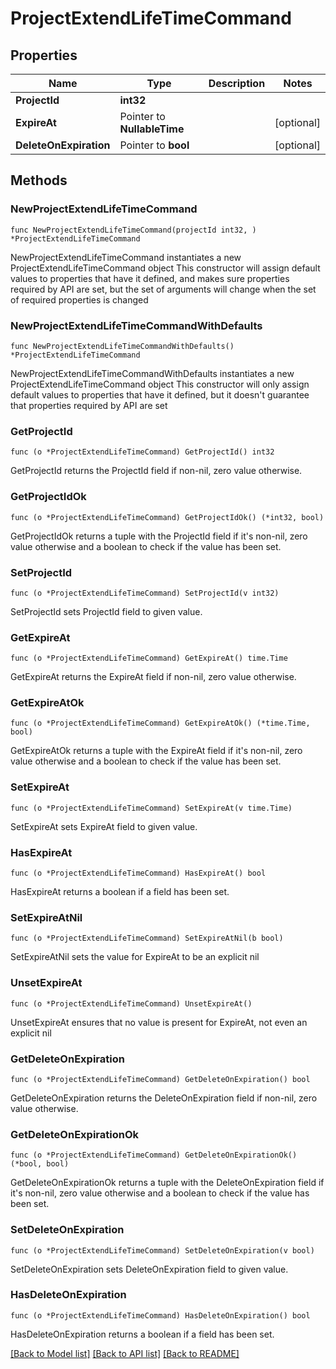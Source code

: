 # ProjectExtendLifeTimeCommand

## Properties

Name | Type | Description | Notes
------------ | ------------- | ------------- | -------------
**ProjectId** | **int32** |  | 
**ExpireAt** | Pointer to **NullableTime** |  | [optional] 
**DeleteOnExpiration** | Pointer to **bool** |  | [optional] 

## Methods

### NewProjectExtendLifeTimeCommand

`func NewProjectExtendLifeTimeCommand(projectId int32, ) *ProjectExtendLifeTimeCommand`

NewProjectExtendLifeTimeCommand instantiates a new ProjectExtendLifeTimeCommand object
This constructor will assign default values to properties that have it defined,
and makes sure properties required by API are set, but the set of arguments
will change when the set of required properties is changed

### NewProjectExtendLifeTimeCommandWithDefaults

`func NewProjectExtendLifeTimeCommandWithDefaults() *ProjectExtendLifeTimeCommand`

NewProjectExtendLifeTimeCommandWithDefaults instantiates a new ProjectExtendLifeTimeCommand object
This constructor will only assign default values to properties that have it defined,
but it doesn't guarantee that properties required by API are set

### GetProjectId

`func (o *ProjectExtendLifeTimeCommand) GetProjectId() int32`

GetProjectId returns the ProjectId field if non-nil, zero value otherwise.

### GetProjectIdOk

`func (o *ProjectExtendLifeTimeCommand) GetProjectIdOk() (*int32, bool)`

GetProjectIdOk returns a tuple with the ProjectId field if it's non-nil, zero value otherwise
and a boolean to check if the value has been set.

### SetProjectId

`func (o *ProjectExtendLifeTimeCommand) SetProjectId(v int32)`

SetProjectId sets ProjectId field to given value.


### GetExpireAt

`func (o *ProjectExtendLifeTimeCommand) GetExpireAt() time.Time`

GetExpireAt returns the ExpireAt field if non-nil, zero value otherwise.

### GetExpireAtOk

`func (o *ProjectExtendLifeTimeCommand) GetExpireAtOk() (*time.Time, bool)`

GetExpireAtOk returns a tuple with the ExpireAt field if it's non-nil, zero value otherwise
and a boolean to check if the value has been set.

### SetExpireAt

`func (o *ProjectExtendLifeTimeCommand) SetExpireAt(v time.Time)`

SetExpireAt sets ExpireAt field to given value.

### HasExpireAt

`func (o *ProjectExtendLifeTimeCommand) HasExpireAt() bool`

HasExpireAt returns a boolean if a field has been set.

### SetExpireAtNil

`func (o *ProjectExtendLifeTimeCommand) SetExpireAtNil(b bool)`

 SetExpireAtNil sets the value for ExpireAt to be an explicit nil

### UnsetExpireAt
`func (o *ProjectExtendLifeTimeCommand) UnsetExpireAt()`

UnsetExpireAt ensures that no value is present for ExpireAt, not even an explicit nil
### GetDeleteOnExpiration

`func (o *ProjectExtendLifeTimeCommand) GetDeleteOnExpiration() bool`

GetDeleteOnExpiration returns the DeleteOnExpiration field if non-nil, zero value otherwise.

### GetDeleteOnExpirationOk

`func (o *ProjectExtendLifeTimeCommand) GetDeleteOnExpirationOk() (*bool, bool)`

GetDeleteOnExpirationOk returns a tuple with the DeleteOnExpiration field if it's non-nil, zero value otherwise
and a boolean to check if the value has been set.

### SetDeleteOnExpiration

`func (o *ProjectExtendLifeTimeCommand) SetDeleteOnExpiration(v bool)`

SetDeleteOnExpiration sets DeleteOnExpiration field to given value.

### HasDeleteOnExpiration

`func (o *ProjectExtendLifeTimeCommand) HasDeleteOnExpiration() bool`

HasDeleteOnExpiration returns a boolean if a field has been set.


[[Back to Model list]](../README.md#documentation-for-models) [[Back to API list]](../README.md#documentation-for-api-endpoints) [[Back to README]](../README.md)


